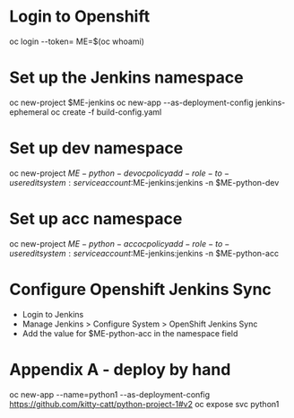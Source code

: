 # Login to Openshift
oc login --token=
ME=$(oc whoami)

# Set up the Jenkins namespace
oc new-project $ME-jenkins
oc new-app --as-deployment-config jenkins-ephemeral
oc create -f build-config.yaml

# Set up dev namespace
oc new-project $ME-python-dev
oc policy add-role-to-user  edit system:serviceaccount:$ME-jenkins:jenkins  -n $ME-python-dev

# Set up acc namespace
oc new-project $ME-python-acc
oc policy add-role-to-user  edit system:serviceaccount:$ME-jenkins:jenkins  -n $ME-python-acc

# Configure Openshift Jenkins Sync 
- Login to Jenkins
- Manage Jenkins > Configure System > OpenShift Jenkins Sync
- Add the value for $ME-python-acc in the namespace field

# Appendix A - deploy by hand

oc new-app --name=python1 --as-deployment-config https://github.com/kitty-catt/python-project-1#v2
oc expose svc python1

